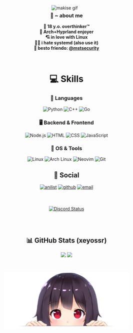 <!--

<h2 align="center">🦊 ~ about me</h2>

<table align="center" style="width: 100%; max-width: 800px;">
  <tr>
    <td style="vertical-align: center; font-size: 1.2rem; line-height: 1.6; padding-right: 20px; padding-left: 20px; width: 50%;">
      <div style="margin-bottom: 12px;">🧠 <strong>18 y.o. overthinker™</strong></div>
      <div style="margin-bottom: 12px;">🌿 <strong>Arch+Hyprland enjoyer</strong></div>
      <div style="margin-bottom: 12px;">💘 <strong>in love with Linux</strong></div>
      <div style="margin-bottom: 12px;">😵‍💫 <strong>i hate systemd (also use it)</strong></div>
      <div style="margin-bottom: 12px;">🤝 <strong>best friend: <a href="https://github.com/mstsecurity">@mstsecurity</a></strong></div>
    </td>
    <td style="width: 50%;">
      <img src="https://media1.tenor.com/m/XvnHS-J2EasAAAAC/makise-kirusu.gif" alt="makise gif" width="250" height="250">
    </td>
  </tr>

  <tr>
    <td colspan="2" align="center" style="padding-top: 20px;">
      <a href="https://discord.com/users/1379125777710190637"><img src="https://dsc-readme.tsuni.dev/api/user/1379125777710190637" alt="Discord Presence"></a>
    </td>
  </tr>
</table>


-->

<img src="https://media1.tenor.com/m/XvnHS-J2EasAAAAC/makise-kirusu.gif" alt="makise gif" width="300" align="right">

### <div align="center">🦊 ~ about me</div>

<div align="center">
  
**🧠 18 y.o. overthinker™**   
**🌿 Arch+Hyprland enjoyer**   
**💘 in love with Linux**   
**😵‍💫 i hate systemd (also use it)**   
**🤝 besto friendo: <a href="https://github.com/mstsecurity">@mstsecurity</a>**

</div>
<br/>

# <div align="center">💻 Skills</div>

<div align="center">
  
### 🧠 Languages
![Python](https://img.shields.io/badge/Python-3670A0?style=for-the-badge&logo=python&logoColor=ffdd54)
![C++](https://img.shields.io/badge/C++-00599C?style=for-the-badge&logo=cplusplus&logoColor=white)
![Go](https://img.shields.io/badge/Go-00ADD8?style=for-the-badge&logo=go&logoColor=white)

### 🖥️ Backend & Frontend

![Node.js](https://img.shields.io/badge/Node.js-339933?style=for-the-badge&logo=nodedotjs&logoColor=white)
![HTML](https://img.shields.io/badge/HTML-E34F26?style=for-the-badge&logo=html5&logoColor=white)
![CSS](https://img.shields.io/badge/CSS-1572B6?style=for-the-badge&logo=css3&logoColor=white)
![JavaScript](https://img.shields.io/badge/JavaScript-F7DF1E?style=for-the-badge&logo=javascript&logoColor=black)

### 🐧 OS & Tools

![Linux](https://img.shields.io/badge/Linux-FCC624?style=for-the-badge&logo=linux&logoColor=black)
![Arch Linux](https://img.shields.io/badge/Arch_Linux-1793D1?style=for-the-badge&logo=archlinux&logoColor=white)
![Neovim](https://img.shields.io/badge/Neovim-57A143?style=for-the-badge&logo=neovim&logoColor=white)
![Git](https://img.shields.io/badge/Git-F05032?style=for-the-badge&logo=git&logoColor=white)

</div>

## <div align="center">🔗 Social</div>

<div align="center">

[<img src="https://img.shields.io/badge/AniList-blue?style=for-the-badge&logo=anilist&logoColor=white" alt=anilist style="margin-bottom: 7px;" />](https://anilist.co/user/yeaweeb/)
[<img src="https://img.shields.io/badge/github-%2324292e.svg?&style=for-the-badge&logo=github&logoColor=white" alt=github style="margin-bottom: 7px;" />](https://github.com/xeyossr)
[<img src="https://img.shields.io/badge/E--Mail-gray.svg?&style=for-the-badge&logo=maildotru&logoColor=white" alt="email" style="margin-bottom: 7px;" />](mailto:yeaweeb@protonmail.com)

<!--
[<img src="https://custom-icon-badges.demolab.com/badge/WebSite-black.svg?&style=for-the-badge&logo=globe&logoColor=darkgreen" alt="Website" />](https://xeyossr.github.io)
-->

<br/>

[<img src="https://dsc-readme.tsuni.dev/api/user/1379125777710190637" alt="Discord Status" />](https://discord.com/users/1379125777710190637)

</div>

<br/>

<br/>

## <div align="center">📊 GitHub Stats (xeyossr)</div>

<p align="center">
  <img src="https://github-readme-stats.vercel.app/api?username=xeyossr&show_icons=true&hide_border=true&bg_color=1e1e2e&text_color=cdd6f4&icon_color=cba6f7&title_color=94e2d5&rank_icon=github" height="200"/>
  <img src="https://github-readme-stats.vercel.app/api/top-langs/?username=xeyossr&hide_border=true&bg_color=1e1e2e&text_color=cdd6f4&icon_color=cba6f7&title_color=94e2d5&layout=compact" height="200"/>
</p>

<br/>
<p align="center">
<img width="400px" src=".github/megumin.png" />
</p>
